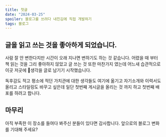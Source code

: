 ```yaml
---
title: 첫글
date: "2024-03-25"
spoiler: 블로그를 쓰려다 내친김에 직접 개발하기
tags: 블로그
---
```


## 글을 읽고 쓰는 것을 좋아하게 되었습니다.

사람 잘 안 변한다지만 시간이 오래 지나면 변하기도 하는 것 같습니다. 어렸을 때 부터 책 읽는 것을 그리 좋아하지 않았고 글 쓰는 것 또한 마찬가지 였는데 어느새 습관적으로 이곳 저곳에 생각을 글로 남기기 시작했습니다.

독후감도 적고 평소에 적던 가치관에 대한 생각들도 여기에 옮기고 자기소개와 이력서도 올리고 스타일링도 바꾸고 싶은데 일단 첫번째 게시글을 올리는 것 까지 하고 첫번째 배포를 하려고 합니다.

## 마무리

아직 부족한 이 장소를 들여다 봐주신 분들이 있다면 감사합니다. 앞으로의 블로그 변화를 기대해 주세요?
